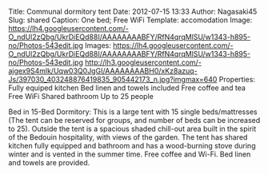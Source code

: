 Title: Communal dormitory tent
Date: 2012-07-15 13:33
Author: Nagasaki45
Slug: shared
Caption: One bed; Free WiFi
Template: accomodation
Image: https://lh4.googleusercontent.com/-O_ndUl2zQbg/UkrDiEQd88I/AAAAAAAABFY/RfN4qrqMlSU/w1343-h895-no/Photos-543edit.jpg
Images: https://lh4.googleusercontent.com/-O_ndUl2zQbg/UkrDiEQd88I/AAAAAAAABFY/RfN4qrqMlSU/w1343-h895-no/Photos-543edit.jpg
        http://lh3.googleusercontent.com/-ajgex9S4mlk/Uqw03Q0JgGI/AAAAAAAABH0/xKz8azuq-Js/397030_403248876419835_905442173_n.jpg?imgmax=640
Properties: Fully equiped kitchen
            Bed linen and towels included
            Free coffee and tea
            Free WiFi
            Shared bathroom
            Up to 25 people

Bed in 15-Bed Dormitory: This is a large tent with 15 single beds/mattresses (The tent can be reserved for groups, and number of beds can be increased to 25).
Outside the tent is a spacious shaded chill-out area built in the spirit of the Bedouin hospitality, with views of the garden.
The tent has shared kitchen fully equipped and bathroom and has a wood-burning stove during winter and is vented in the summer time.
Free coffee and Wi-Fi.
Bed linen and towels are provided.
